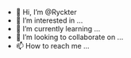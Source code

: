 - 👋 Hi, I’m @Ryckter
- 👀 I’m interested in ...
- 🌱 I’m currently learning ...
- 💞️ I’m looking to collaborate on ...
- 📫 How to reach me ...

<!---
Ryckter/Ryckter is a ✨ special ✨ repository because its `README.md` (this file) appears on your GitHub profile.
You can click the Preview link to take a look at your changes.
--->
